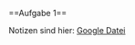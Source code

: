 ==Aufgabe 1==

Notizen sind hier: [Google Datei](https://docs.google.com/document/d/1EFUVLP_T_YCqD7hZJDc28cMnYyhuTwi3SKpDgFB9EAI/edit?pli=1#)
